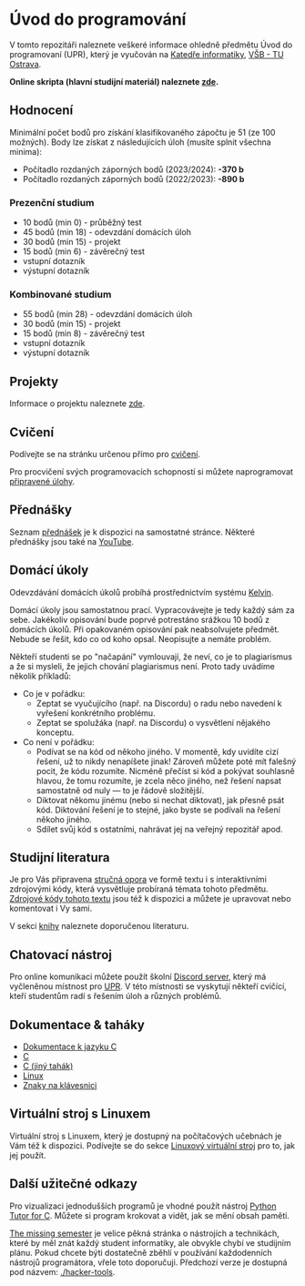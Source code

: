 # Úvod do programování

V tomto repozitáři naleznete veškeré informace ohledně předmětu Úvod do programovaní (UPR), který je vyučován na [Katedře informatiky](https://www.cs.vsb.cz), [VŠB - TU Ostrava](https://www.vsb.cz).

**Online skripta (hlavní studijní materiál) naleznete [zde](https://mrlvsb.github.io/upr-skripta/uvod/uvod.html).**

## Hodnocení

Minimální počet bodů pro získání klasifikovaného zápočtu je 51 (ze 100 možných). Body lze získat z následujících úloh (musíte splnit všechna minima):

- Počítadlo rozdaných záporných bodů (2023/2024): **-370 b**
- Počítadlo rozdaných záporných bodů (2022/2023): **-890 b**

### Prezenční studium

- 10 bodů (min 0) - průběžný test
- 45 bodů (min 18) - odevzdání domácích úloh
- 30 bodů (min 15) - projekt
- 15 bodů (min 6) - závěrečný test
- vstupní dotazník
- výstupní dotazník

### Kombinované studium

- 55 bodů (min 28) - odevzdání domácích úloh
- 30 bodů (min 15) - projekt
- 15 bodů (min 8) - závěrečný test
- vstupní dotazník
- výstupní dotazník


## Projekty

Informace o projektu naleznete [zde](faq/projects.md).


## Cvičení

Podívejte se na stránku určenou přímo pro [cvičení](exercises.md).

Pro procvičení svých programovacích schopností si můžete naprogramovat [připravené úlohy](tasks).


## Přednášky

Seznam [přednášek](lectures.md) je k dispozici na samostatné stránce.
Některé přednášky jsou také na [YouTube](https://www.youtube.com/channel/UCplsQTrQdWEej9tvBxifUFQ).


## Domácí úkoly

Odevzdávání domácích úkolů probíhá prostřednictvím systému [Kelvin](https://kelvin.cs.vsb.cz).

Domácí úkoly jsou samostatnou prací. Vypracovávejte je tedy každý sám za sebe.
Jakékoliv opisování bude poprvé potrestáno srážkou 10 bodů z domácích úkolů.
Při opakovaném opisování pak neabsolvujete předmět.
Nebude se řešit, kdo co od koho opsal. Neopisujte a nemáte problém.

Někteří studenti se po "načapání" vymlouvají, že neví, co je to plagiarismus a že si mysleli,
že jejich chování plagiarismus není. Proto tady uvádíme několik příkladů:

- Co je v pořádku:
   - Zeptat se vyučujícího (např. na Discordu) o radu nebo navedení k vyřešení konkrétního problému.
   - Zeptat se spolužáka (např. na Discordu) o vysvětlení nějakého konceptu.
 - Co není v pořádku:
   - Podívat se na kód od někoho jiného. V momentě, kdy uvidíte cizí řešení, už to nikdy nenapíšete jinak!
     Zároveň můžete poté mít falešný pocit, že kódu rozumíte. Nicméně přečíst si kód a pokývat souhlasně
     hlavou, že tomu rozumíte, je zcela něco jiného, než řešení napsat samostatně od nuly — to je řádově složitější.
   - Diktovat někomu jinému (nebo si nechat diktovat), jak přesně psát kód. Diktování řešení je to stejné, jako byste se podívali na řešení někoho jiného.
   - Sdílet svůj kód s ostatními, nahrávat jej na veřejný repozitář apod.

## Studijní literatura

Je pro Vás připravena [stručná opora](https://mrlvsb.github.io/upr-skripta/) ve formě textu i s interaktivními zdrojovými kódy, která vysvětluje probíraná témata tohoto předmětu.
[Zdrojové kódy tohoto textu](https://github.com/mrlvsb/upr-skripta) jsou též k dispozici a můžete je upravovat nebo komentovat i Vy sami.

V sekci [knihy](books.md) naleznete doporučenou literaturu.

<!--
V sekci [studijní literatury](./readings.md) pak naleznete odkazy na sekce z knihy po jednotlivých týdnech.
-->


## Chatovací nástroj

Pro online komunikaci můžete použít školní [Discord server]([https://matrix.cs.vsb.cz](https://discord-fei.vsb.cz/)), který má vyčleněnou místnost pro [UPR](https://discord.com/channels/631124326522945546/1058360071567978496/threads/1058362395896062042). V této místnosti se vyskytují někteří cvičící, kteří studentům
radí s řešením úloh a různých problémů.

## Dokumentace & taháky
- [Dokumentace k jazyku C](https://devdocs.io/c/)
- [C](./assets/cheatsheets/c.pdf)
- [C (jiný tahák)](./assets/cheatsheets/c_ref_card_v22.pdf)
- [Linux](./assets/cheatsheets/linux.pdf)
- [Znaky na klávesnici](./assets/cheatsheets/keyboard-cs.pdf)


## Virtuální stroj s Linuxem

Virtuální stroj s Linuxem, který je dostupný na počítačových učebnách je Vám též k dispozici.
Podívejte se do sekce [Linuxový virtuální stroj](./faq/vm.md) pro to, jak jej použít.


## Další užitečné odkazy

Pro vizualizaci jednodušších programů je vhodné použít nástroj [Python Tutor for C](http://pythontutor.com/c.html).
Můžete si program krokovat a vidět, jak se mění obsah paměti.

[The missing semester](https://missing.csail.mit.edu/) je velice pěkná stránka o nástrojích a technikách, které by měl znát každý student informatiky, ale obvykle chybí ve studijním plánu.
Pokud chcete býti dostatečně zběhlí v používání každodenních nástrojů programátora, vřele toto doporučuji.
Předchozí verze je dostupná pod názvem: [./hacker-tools](https://hacker-tools.github.io/lectures/).
